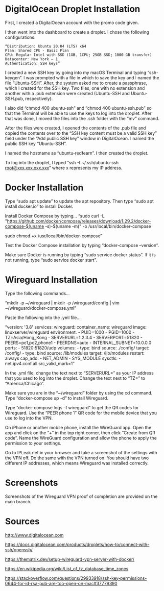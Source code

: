 # DigitalOcean Droplet Installation

First, I created a DigitalOcean account with the promo code given.

I then went into the dashboard to create a droplet. I chose the following configurations:

	“Distribution: Ubuntu 20.04 (LTS) x64
	Plan: Shared CPU - Basic Plan
	CPU: Regular Intel with SSD (1GB, 1CPU; 25GB SSD; 1000 GB transfer)
	Datacenter: New York – 1
	Authentication: SSH keys”

I created a new SSH key by going into my macOS Terminal and typing “ssh-keygen”. I was prompted with a file in which to save the key and I named the file “Ubuntu-SSH”. After, the system asked me to create a passphrase, which I created for the SSH key. Two files, one with no extension and another with a .pub extension were created (Ubuntu-SSH and Ubuntu-SSH.pub, respectively).

I also did “chmod 400 ubuntu-ssh” and “chmod 400 ubuntu-ssh.pub” so that the Terminal will be able to use the keys to log into the droplet. After that was done, I moved the files into the .ssh folder with the “mv” command.

After the files were created, I opened the contents of the .pub file and copied the contents over to the “SSH key content must be a valid SSH key” field under the “Add public SSH key” window in DigitalOcean. I named the public SSH key “Ubuntu-SSH”.

I named the hostname as “ubuntu-redfearn”. I then created the droplet.

To log into the droplet, I typed “ssh -I ~/.ssh/ubuntu-ssh root@xxx.xxx.xxx.xxx” where x represents my IP address.


# Docker Installation

Type “sudo apt update” to update the apt repository. Then type “sudo apt install docker.io” to install Docker.

Install Docker Compose by typing…
“sudo curl -L "https://github.com/docker/compose/releases/download/1.29.2/docker-compose-$(uname -s)-$(uname -m)" -o /usr/local/bin/docker-compose

sudo chmod +x /usr/local/bin/docker-compose”

Test the Docker Compose installation by typing “docker-compose –version”.

Make sure Docker is running by typing “sudo service docker status”. If it is not running, type “sudo service docker start”.


# Wireguard Installation

Type the following commands…

“mkdir -p ~/wireguard | mkdir -p /wireguard/config | vim ~/wireguard/docker-compose.yml”

Paste the following into the .yml file…

“version: '3.8'
services:
  wireguard:
    container_name: wireguard
    image: linuxserver/wireguard
    environment:
      - PUID=1000
      - PGID=1000
      - TZ=Asia/Hong_Kong
      - SERVERURL=1.2.3.4
      - SERVERPORT=51820
      - PEERS=pc1,pc2,phone1
      - PEERDNS=auto
      - INTERNAL_SUBNET=10.0.0.0
    ports:
      - 51820:51820/udp
    volumes:
      - type: bind
        source: ./config/
        target: /config/
      - type: bind
        source: /lib/modules
        target: /lib/modules
    restart: always
    cap_add:
      - NET_ADMIN
      - SYS_MODULE
    sysctls:
      - net.ipv4.conf.all.src_valid_mark=1”

In the .yml file, change the text next to “SERVERURL=” as your IP address that you used to log into the droplet. Change the text next to “TZ=” to “America/Chicago”.

Make sure you are in the “~/wireguard” folder by using the cd command. Type “docker-compose up -d” to install Wireguard.

Type “docker-compose logs -f wireguard” to get the QR codes for Wireguard. Use the “PEER phone 1” QR code for the mobile device that you use to log into the VPN.

On iPhone or another mobile phone, install the WireGuard app. Open the app and click on the “+” in the top right corner, then click “Create from QR code”. Name the WireGuard configuration and allow the phone to apply the permission to your settings.

Go to IPLeak.net in your browser and take a screenshot of the settings with the VPN off. Do the same with the VPN turned on. You should have two different IP addresses, which means Wireguard was installed correctly.


# Screenshots

Screenshots of the Wireguard VPN proof of completion are provided on the main branch.


# Sources

http://www.digitalocean.com

https://docs.digitalocean.com/products/droplets/how-to/connect-with-ssh/openssh/

https://thematrix.dev/setup-wireguard-vpn-server-with-docker/

https://en.wikipedia.org/wiki/List_of_tz_database_time_zones

https://stackoverflow.com/questions/29933918/ssh-key-permissions-0644-for-id-rsa-pub-are-too-open-on-mac#37779390

